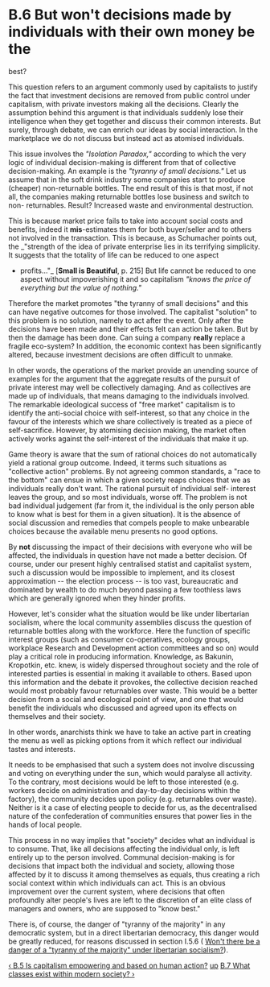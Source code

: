# B.6 But won't decisions made by individuals with their own money be the
best?

This question refers to an argument commonly used by capitalists to justify
the fact that investment decisions are removed from public control under
capitalism, with private investors making all the decisions. Clearly the
assumption behind this argument is that individuals suddenly lose their
intelligence when they get together and discuss their common interests. But
surely, through debate, we can enrich our ideas by social interaction. In the
marketplace we do not discuss but instead act as atomised individuals.

This issue involves the _"Isolation Paradox,"_ according to which the very
logic of individual decision-making is different from that of collective
decision-making. An example is the _"tyranny of small decisions."_ Let us
assume that in the soft drink industry some companies start to produce
(cheaper) non-returnable bottles. The end result of this is that most, if not
all, the companies making returnable bottles lose business and switch to non-
returnables. Result? Increased waste and environmental destruction.

This is because market price fails to take into account social costs and
benefits, indeed it **mis**-estimates them for both buyer/seller and to others
not involved in the transaction. This is because, as Schumacher points out,
the _"strength of the idea of private enterprise lies in its terrifying
simplicity. It suggests that the totality of life can be reduced to one aspect
- profits..."_ [**Small is Beautiful**, p. 215] But life cannot be reduced to
one aspect without impoverishing it and so capitalism _"knows the price of
everything but the value of nothing."_

Therefore the market promotes "the tyranny of small decisions" and this can
have negative outcomes for those involved. The capitalist "solution" to this
problem is no solution, namely to act after the event. Only after the
decisions have been made and their effects felt can action be taken. But by
then the damage has been done. Can suing a company **really** replace a
fragile eco-system? In addition, the economic context has been significantly
altered, because investment decisions are often difficult to unmake.

In other words, the operations of the market provide an unending source of
examples for the argument that the aggregate results of the pursuit of private
interest may well be collectively damaging. And as collectives are made up of
individuals, that means damaging to the individuals involved. The remarkable
ideological success of "free market" capitalism is to identify the anti-social
choice with self-interest, so that any choice in the favour of the interests
which we share collectively is treated as a piece of self-sacrifice. However,
by atomising decision making, the market often actively works against the
self-interest of the individuals that make it up.

Game theory is aware that the sum of rational choices do not automatically
yield a rational group outcome. Indeed, it terms such situations as
"collective action" problems. By not agreeing common standards, a "race to the
bottom" can ensue in which a given society reaps choices that we as
individuals really don't want. The rational pursuit of individual self-
interest leaves the group, and so most individuals, worse off. The problem is
not bad individual judgement (far from it, the individual is the only person
able to know what is best for them in a given situation). It is the absence of
social discussion and remedies that compels people to make unbearable choices
because the available menu presents no good options.

By **not** discussing the impact of their decisions with everyone who will be
affected, the individuals in question have not made a better decision. Of
course, under our present highly centralised statist and capitalist system,
such a discussion would be impossible to implement, and its closest
approximation -- the election process -- is too vast, bureaucratic and
dominated by wealth to do much beyond passing a few toothless laws which are
generally ignored when they hinder profits.

However, let's consider what the situation would be like under libertarian
socialism, where the local community assemblies discuss the question of
returnable bottles along with the workforce. Here the function of specific
interest groups (such as consumer co-operatives, ecology groups, workplace
Research and Development action committees and so on) would play a critical
role in producing information. Knowledge, as Bakunin, Kropotkin, etc. knew, is
widely dispersed throughout society and the role of interested parties is
essential in making it available to others. Based upon this information and
the debate it provokes, the collective decision reached would most probably
favour returnables over waste. This would be a better decision from a social
and ecological point of view, and one that would benefit the individuals who
discussed and agreed upon its effects on themselves and their society.

In other words, anarchists think we have to take an active part in creating
the menu as well as picking options from it which reflect our individual
tastes and interests.

It needs to be emphasised that such a system does not involve discussing and
voting on everything under the sun, which would paralyse all activity. To the
contrary, most decisions would be left to those interested (e.g. workers
decide on administration and day-to-day decisions within the factory), the
community decides upon policy (e.g. returnables over waste). Neither is it a
case of electing people to decide for us, as the decentralised nature of the
confederation of communities ensures that power lies in the hands of local
people.

This process in no way implies that "society" decides what an individual is to
consume. That, like all decisions affecting the individual only, is left
entirely up to the person involved. Communal decision-making is for decisions
that impact both the individual and society, allowing those affected by it to
discuss it among themselves as equals, thus creating a rich social context
within which individuals can act. This is an obvious improvement over the
current system, where decisions that often profoundly alter people's lives are
left to the discretion of an elite class of managers and owners, who are
supposed to "know best."

There is, of course, the danger of "tyranny of the majority" in any democratic
system, but in a direct libertarian democracy, this danger would be greatly
reduced, for reasons discussed in section I.5.6 ( [Won't there be a danger of
a "tyranny of the majority" under libertarian socialism?](secI5.html#seci56)).

[‹ B.5 Is capitalism empowering and based on human action?](/afaq/secB5.html
"Go to previous page" ) [up](/afaq/secBcon.html "Go to parent page" ) [B.7
What classes exist within modern society? ›](/afaq/secB7.html "Go to next
page" )

